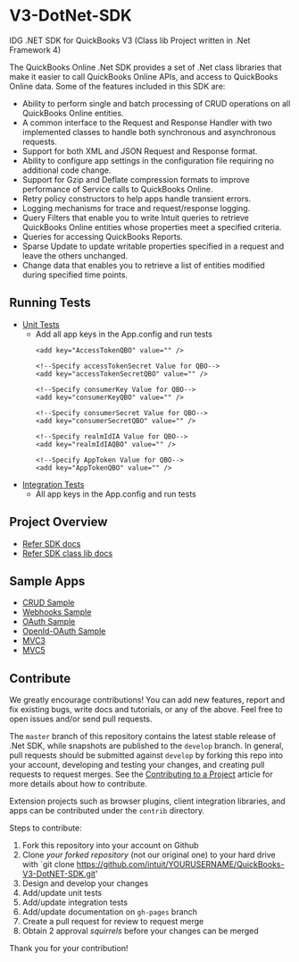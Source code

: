 V3-DotNet-SDK
=============

IDG .NET SDK for QuickBooks V3
(Class lib Project written in .Net Framework 4)

The QuickBooks Online .Net SDK provides a set of .Net class libraries that make it easier to call QuickBooks Online APIs, and access to QuickBooks Online data. Some of the features included in this SDK are:

* Ability to perform single and batch processing of CRUD operations on all QuickBooks Online entities.
* A common interface to the Request and Response Handler with two implemented classes to handle both synchronous and asynchronous requests.
* Support for both XML and JSON Request and Response format.
* Ability to configure app settings in the configuration file requiring no additional code change.
* Support for Gzip and Deflate compression formats to improve performance of Service calls to QuickBooks Online.
* Retry policy constructors to help apps handle transient errors.
* Logging mechanisms for trace and request/response logging.
* Query Filters that enable you to write Intuit queries to retrieve QuickBooks Online entities whose properties meet a specified criteria.
* Queries for accessing QuickBooks Reports.
* Sparse Update to update writable properties specified in a request and leave the others unchanged.
* Change data that enables you to retrieve a list of entities modified during specified time points.

## Running Tests
* [Unit Tests](https://github.com/IntuitDeveloper/V3-DotNet-SDK/tree/master/IPPDotNetDevKitCSV3/Code)
  * Add all app keys in the App.config and run tests
      <!--Specify AccessToken Value for QBO-->
        <add key="AccessTokenQBO" value="" />

        <!--Specify accessTokenSecret Value for QBO-->
        <add key="accessTokenSecretQBO" value="" />

        <!--Specify consumerKey Value for QBO-->
        <add key="consumerKeyQBO" value="" />

        <!--Specify consumerSecret Value for QBO-->
        <add key="consumerSecretQBO" value="" />

        <!--Specify realmIdIA Value for QBO-->
        <add key="realmIdIAQBO" value="" />   

        <!--Specify AppToken Value for QBO-->
        <add key="AppTokenQBO" value="" />
    
* [Integration Tests](https://github.com/IntuitDeveloper/V3-DotNet-SDK/tree/master/IPPDotNetDevKitCSV3/Test/Intuit.Ipp.Test)
  * All app keys in the App.config and run tests
    <add key="ConsumerKeyQBO" value="" />
    <add key="ConsumerSecretQBO" value="" />
    <add key="AccessTokenQBO" value="" />
    <add key="AccessTokenSecretQBO" value="" />
    <add key="realmIdIAQBO" value="" />

## Project Overview
* [Refer SDK docs](https://developer.intuit.com/docs/0100_quickbooks_online/0400_tools/0005_accounting)
* [Refer SDK class lib docs](https://github.com/intuit/QuickBooks-V3-DotNET-SDK/tree/master/IPPDotNetDevKitCSV3/Class%20Lib%20Docs)

## Sample Apps

* [CRUD Sample](https://github.com/IntuitDeveloper/SampleApp-CRUD-.Net)
* [Webhooks Sample](https://github.com/IntuitDeveloper/SampleApp-Webhooks-DotNet)
* [OAuth Sample](https://github.com/IntuitDeveloper/oauth-dotnet)
* [OpenId-OAuth Sample](https://github.com/IntuitDeveloper/SampleApp-OpenID-Oauth-Java)
* [MVC3](https://github.com/IntuitDeveloper/QuickbooksV3API-DotNet-Mvc3-Sample)
* [MVC5](https://github.com/IntuitDeveloper/SampleApp-TimeTracking_Invoicing-DotNet)

## Contribute

We greatly encourage contributions! You can add new features, report and fix existing bugs, write docs and
tutorials, or any of the above. Feel free to open issues and/or send pull requests.

The `master` branch of this repository contains the latest stable release of .Net SDK, while snapshots are published to the `develop` branch. In general, pull requests should be submitted against `develop` by forking this repo into your account, developing and testing your changes, and creating pull requests to request merges. See the [Contributing to a Project](https://guides.github.com/activities/contributing-to-open-source/)
article for more details about how to contribute.

Extension projects such as browser plugins, client integration libraries, and apps can be contributed under the `contrib` directory.

Steps to contribute:

1. Fork this repository into your account on Github
2. Clone *your forked repository* (not our original one) to your hard drive with `git clone  https://github.com/intuit/YOURUSERNAME/QuickBooks-V3-DotNET-SDK.git'
3. Design and develop your changes
4. Add/update unit tests
5. Add/update integration tests
6. Add/update documentation on `gh-pages` branch
7. Create a pull request for review to request merge
8. Obtain 2 approval _squirrels_ before your changes can be merged

Thank you for your contribution!
